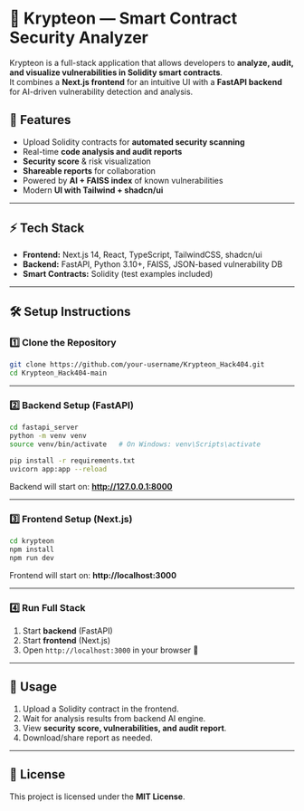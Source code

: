 # 🔐 Krypteon — Smart Contract Security Analyzer

Krypteon is a full-stack application that allows developers to **analyze, audit, and visualize vulnerabilities in Solidity smart contracts**.  
It combines a **Next.js frontend** for an intuitive UI with a **FastAPI backend** for AI-driven vulnerability detection and analysis.



## 🚀 Features

- Upload Solidity contracts for **automated security scanning**  
- Real-time **code analysis and audit reports**  
- **Security score** & risk visualization  
- **Shareable reports** for collaboration  
- Powered by **AI + FAISS index** of known vulnerabilities  
- Modern **UI with Tailwind + shadcn/ui**  

---

## ⚡ Tech Stack

- **Frontend:** Next.js 14, React, TypeScript, TailwindCSS, shadcn/ui  
- **Backend:** FastAPI, Python 3.10+, FAISS, JSON-based vulnerability DB  
- **Smart Contracts:** Solidity (test examples included)  

---

## 🛠️ Setup Instructions

### 1️⃣ Clone the Repository
```bash
git clone https://github.com/your-username/Krypteon_Hack404.git
cd Krypteon_Hack404-main
```

---

### 2️⃣ Backend Setup (FastAPI)
```bash
cd fastapi_server
python -m venv venv
source venv/bin/activate   # On Windows: venv\Scripts\activate

pip install -r requirements.txt
uvicorn app:app --reload
```
Backend will start on: **http://127.0.0.1:8000**

---

### 3️⃣ Frontend Setup (Next.js)
```bash
cd krypteon
npm install
npm run dev
```
Frontend will start on: **http://localhost:3000**

---

### 4️⃣ Run Full Stack
1. Start **backend** (FastAPI)  
2. Start **frontend** (Next.js)  
3. Open `http://localhost:3000` in your browser 🚀  

---

## 📖 Usage
1. Upload a Solidity contract in the frontend.  
2. Wait for analysis results from backend AI engine.  
3. View **security score, vulnerabilities, and audit report**.  
4. Download/share report as needed.  

---


## 📜 License
This project is licensed under the **MIT License**.
